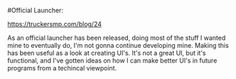 #Official Launcher:

https://truckersmp.com/blog/24

As an official launcher has been released, doing most of the stuff I wanted mine to eventually do, I'm not gonna continue developing mine. Making this has been useful as a look at creating UI's. It's not a great UI, but it's functional, and I've gotten ideas on how I can make better UI's in future programs from a techincal viewpoint.
